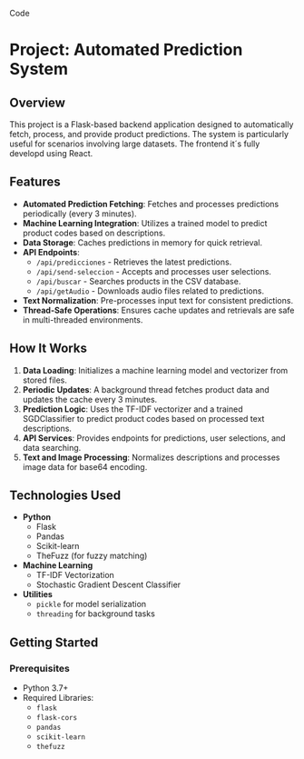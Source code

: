 
Code
# Project: Automated Prediction System

## Overview
This project is a Flask-based backend application designed to automatically fetch, process, and provide product predictions. The system is particularly useful for scenarios involving large datasets. The frontend it´s fully developd using React.

## Features
- **Automated Prediction Fetching**: Fetches and processes predictions periodically (every 3 minutes).
- **Machine Learning Integration**: Utilizes a trained model to predict product codes based on descriptions.
- **Data Storage**: Caches predictions in memory for quick retrieval.
- **API Endpoints**:
  - `/api/predicciones` - Retrieves the latest predictions.
  - `/api/send-seleccion` - Accepts and processes user selections.
  - `/api/buscar` - Searches products in the CSV database.
  - `/api/getAudio` - Downloads audio files related to predictions.
- **Text Normalization**: Pre-processes input text for consistent predictions.
- **Thread-Safe Operations**: Ensures cache updates and retrievals are safe in multi-threaded environments.

## How It Works
1. **Data Loading**: Initializes a machine learning model and vectorizer from stored files.
2. **Periodic Updates**: A background thread fetches product data and updates the cache every 3 minutes.
3. **Prediction Logic**: Uses the TF-IDF vectorizer and a trained SGDClassifier to predict product codes based on processed text descriptions.
4. **API Services**: Provides endpoints for predictions, user selections, and data searching.
5. **Text and Image Processing**: Normalizes descriptions and processes image data for base64 encoding.

## Technologies Used
- **Python**
  - Flask
  - Pandas
  - Scikit-learn
  - TheFuzz (for fuzzy matching)
- **Machine Learning**
  - TF-IDF Vectorization
  - Stochastic Gradient Descent Classifier
- **Utilities**
  - `pickle` for model serialization
  - `threading` for background tasks

## Getting Started
### Prerequisites
- Python 3.7+
- Required Libraries:
  - `flask`
  - `flask-cors`
  - `pandas`
  - `scikit-learn`
  - `thefuzz`

